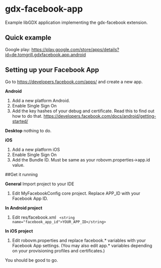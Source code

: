 # gdx-facebook-app
Example libGDX application implementing the gdx-facebook extension.

## Quick example
Google play: https://play.google.com/store/apps/details?id=de.tomgrill.gdxfacebook.app.android

## Setting up your Facebook App
Go to https://developers.facebook.com/apps/ and create a new app. 

**Android**

1. Add a new platform Android.
2. Enable Single Sign On
3. Add the key hashes of your debug and certificate. Read this to find out how to do that. https://developers.facebook.com/docs/android/getting-started/

**Desktop**
nothing to do.

**iOS**

1. Add a new platform iOS
2. Enable Single Sign On
3. Add the Bundle ID. Must be same as your robovm.properties->app.id value.



##Get it running

**General**
Import project to your IDE

1. Edit MyFacebookConfig core project. Replace APP_ID with your Facebook App ID. 

**In Android project**

1. Edit res/facebook.xml ``` <string name="facebook_app_id">YOUR_APP_ID</string>``` 

**In iOS project**

1. Edit robovm.properties and replace facebook.* variables with your Facebook App settings. (You may also edit app.* variables depending on your provisioning profiles and certificates.)
 
You should be good to go.
